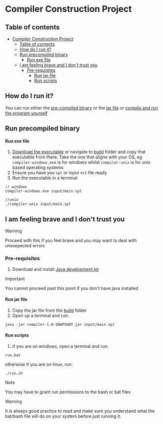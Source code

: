 # Compiler Construction Project

## Table of contents

- [Compiler Construction Project](#compiler-construction-project)
  - [Table of contents](#table-of-contents)
  - [How do I run it?](#how-do-i-run-it)
  - [Run precompiled binary](#run-precompiled-binary)
      - [Run exe file](#run-exe-file)
  - [I am feeling brave and I don't trust you](#i-am-feeling-brave-and-i-dont-trust-you)
    - [Pre-requisites](#pre-requisites)
      - [Run jar file](#run-jar-file)
      - [Run scripts](#run-scripts)

## How do I run it?
You can run either the <a href="#run-exe-file">pre-compiled binary</a> or the <a href="#run-jar-file">jar file</a> or <a href="#run-scripts">compile and run the program yourself</a>

## Run precompiled binary

#### Run exe file
1. <a href="https://github.com/waveyboym/compiler-construction-project/releases">Download the executable</a> or navigate to <a href="build">build</a> folder and copy that executable from there. Take the one that aligns with your OS, eg ```compiler-windows.exe``` is for windows whilst ```compiler-unix``` is for unix based operating systems
2. Ensure you have you ```spl``` or input ```txt``` file ready
3. Run the executable in a terminal:
```
// windows
compiler-windows.exe input/main.spl

//unix
./compiler-unix input/main.spl
```

## I am feeling brave and I don't trust you
> [!WARNING]  
> Proceed with this if you feel brave and you may want to deal with unexepected errors

### Pre-requisites
1. Download and install <a href="https://www.oracle.com/za/java/technologies/downloads/#jdk22-windows">Java development kit</a>
> [!IMPORTANT]  
> You cannot proceed past this point if you don't have java installed

#### Run jar file
1. Copy the jar file from the <a href="build">build</a> folder
2. Open up a terminal and run:
```
java -jar compiler-1.0-SNAPSHOT.jar input/main.spl
```

#### Run scripts
1. if you are on windows, open a terminal and run:
```
run.bat
```
otherwise if you are on linux, run:
```
./run.sh
```
> [!NOTE]  
> You may have to grant run permissions to the bash or bat files

> [!WARNING]  
> It is always good practice to read and make sure you understand what the bat/bash file will do on your system before just running it.